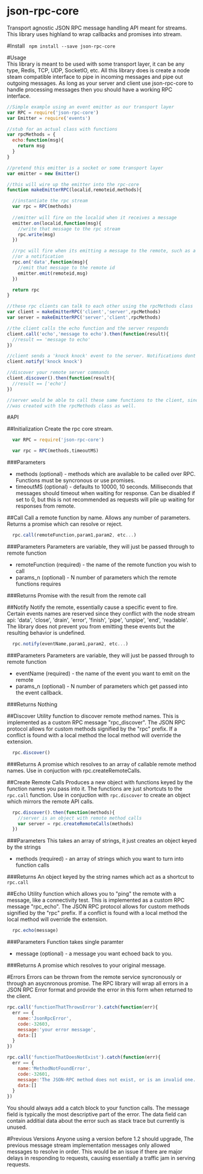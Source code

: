 # json-rpc-core
Transport agnostic JSON RPC message handling API meant for streams.  This library uses highland to wrap callbacks and promises into stream.

#Install
``` npm install --save json-rpc-core```   

#Usage  
This library is meant to be used with some transport layer, it can be any type, Redis, TCP, UDP, SocketIO, etc.
All this library does is create a node steam compatible interface to pipe in incoming messages and pipe out outgoing messages.
As long as your server and client use json-rpc-core to handle processing messages then you should have a working
RPC interface.

```js
//Simple example using an event emitter as our transport layer
var RPC = require('json-rpc-core')
var Emitter = require('events')

//stub for an actual class with functions
var rpcMethods = {
  echo:function(msg){
    return msg
  }
}

//pretend this emitter is a socket or some transport layer
var emitter = new Emitter()

//this will wire up the emitter into the rpc-core
function makeEmitterRPC(localid,remoteid,methods){

  //instantiate the rpc stream
  var rpc = RPC(methods)
  
  //emitter will fire on the localid when it receives a message
  emitter.on(localid,function(msg){
    //write that message to the rpc stream
    rpc.write(msg)
  })

  //rpc will fire when its emitting a message to the remote, such as a response
  //or a notification
  rpc.on('data',function(msg){
    //emit that message to the remote id
    emitter.emit(remoteid,msg)
  })

  return rpc
}

//these rpc clients can talk to each other using the rpcMethods class
var client = makeEmitterRPC('client','server',rpcMethods)
var server = makeEmitterRPC('server','client',rpcMethods)

//the client calls the echo function and the server responds
client.call('echo','message to echo').then(function(result){
  //result == 'message to echo'
})

//client sends a 'knock knock' event to the server. Notifications dont expect a response.
client.notify('knock knock')

//discover your remote server commands
client.discover().then(function(result){
  //result == ['echo']
})

//server would be able to call these same functions to the client, since the client
//was created with the rpcMethods class as well. 

```

#API

##Initialization
Create the rpc core stream. 

```js
  var RPC = require('json-rpc-core')

  var rpc = RPC(methods,timeoutMS)
```
###Parameters
* methods (optional) - methods which are available to be called over RPC. Functions must be syncronous or use promises.
* timeoutMS (optional) - defaults to 10000, 10 seconds. Milliseconds that messages should timeout when waiting for response. Can be disabled if set to 0, but this is not recommended
as requests will pile up waiting for responses from remote. 

##Call
Call a remote function by name. Allows any number of parameters. Returns a promise which can resolve or reject.
```js
  rpc.call(remoteFunction,param1,param2, etc...)
```

###Parameters
Parameters are variable, they will just be passed through to remote function    
* remoteFunction (required) - the name of the remote function you wish to call
* params_n (optional) - N number of parameters which the remote functions requires

###Returns
Promise with the result from the remote call


##Notify
Notify the remote, essentially cause a specific event to fire. Certain events names are reserved since they conflict
with the node stream api: 'data', 'close', 'drain', 'error', 'finish', 'pipe', 'unpipe', 'end', 'readable'.
The library does not prevent you from emitting these events but the resulting behavior is undefined. 

```js
  rpc.notify(eventName,param1,param2, etc...)
```

###Parameters
Parameters are variable, they will just be passed through to remote function    
* eventName (required) - the name of the event you want to emit on the remote
* params_n (optional) - N number of parameters which get passed into the event callback.

###Returns
Nothing

##Discover
Utility function to discover remote method names. This is implemented as a custom RPC message "rpc_discover". The
JSON RPC protocol allows for custom methods signified by the "rpc" prefix. If a conflict is found with a local method
the local method will override the extension. 

```js
  rpc.discover()
```

###Returns
A promise which resolves to an array of callable remote method names.  Use in conjuction with rpc.createRemoteCalls.

##Create Remote Calls
Produces a new object with functions keyed by the function names you pass into it.
The functions are just shortcuts to the `rpc.call` function.  Use in conjuction
with `rpc.discover` to create an object which mirrors the remote API calls.

```js
  rpc.discover().then(function(methods){
    //server is an object with remote method calls
    var server = rpc.createRemoteCalls(methods)
  })
```

###Parameters
This takes an array of strings, it just creates an object keyed by the strings
* methods (required) - an array of strings which you want to turn into function calls

###Returns
An object keyed by the string names which act as a shortcut to `rpc.call`

##Echo
Utility function which allows you to "ping" the remote with a message, like a connectivity test. This is implemented as a custom RPC message "rpc_echo". The
JSON RPC protocol allows for custom methods signified by the "rpc" prefix. If a conflict is found with a local method
the local method will override the extension. 

```js
  rpc.echo(message)
```

###Parameters
Function takes single paramter
* message (optional) - a message you want echoed back to you.

###Returns
A promise which resolves to your original message.

#Errors
Errors can be thrown from the remote service syncronously or through an asycnronous promise. The RPC library
will wrap all errors in a JSON RPC Error format and provide the error in this form when returned to the client.

```js
rpc.call('functionThatThrowsError').catch(function(err){
  err == {
    name:'JsonRpcError',
    code:-32603,
    message:'your error message',
    data:[]
  }
})

rpc.call('functionThatDoesNotExist').catch(function(err){
  err == {
    name:'MethodNotFoundError',
    code:-32601,
    message:'The JSON-RPC method does not exist, or is an invalid one.',
    data:[]
  }
})
```
You should always add a catch block to your function calls. The message field is typically the most descriptive part
of the error. The data field can contain additial data about the error such as stack trace but currently is unused.


#Previous Versions
Anyone using a version before 1.2 should upgrade, The previous message stream
implementation messages only allowed messages to resolve in order. This would be an issue if there are 
major delays in responding to requests, causing essentially a traffic jam in serving requests. 


